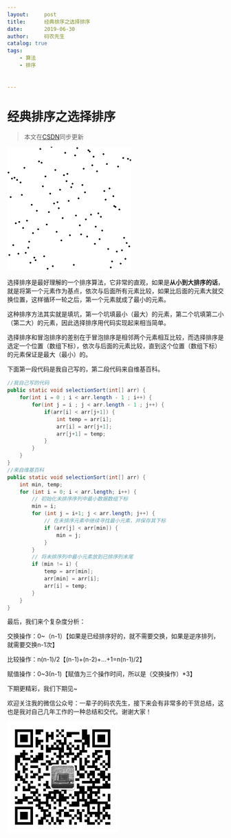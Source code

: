```yaml
---
layout:     post           
title:      经典排序之选择排序
date:       2019-06-30
author:     码农先生
catalog: true
tags:
    - 算法
    - 排序


---
```


# 经典排序之选择排序

> 本文在[CSDN](https://blog.csdn.net/m0_37344350)同步更新

![Selection_sort_animation.gif](https://github.com/MiracleTaoTao/miracletaotao.github.io/blob/master/_posts/2019-06-28-LeetCode%E5%88%B7%E9%A2%98%E4%B9%8B%E6%9C%80%E5%B0%8F%E5%B7%AE%E5%80%BC%20I/Selection_sort_animation.gif?raw=true)

选择排序是最好理解的一个排序算法，它非常的直观，如果是**从小到大排序的话**，就是将第一个元素作为基点，依次与后面所有元素比较，如果比后面的元素大就交换位置，这样循环一轮之后，第一个元素就成了最小的元素。

这种排序方法其实就是填坑，第一个坑填最小（最大）的元素，第二个坑填第二小（第二大）的元素，因此选择排序用代码实现起来相当简单。

选择排序和冒泡排序的差别在于冒泡排序是相邻两个元素相互比较，而选择排序是选定一个位置（数组下标），依次与后面的元素比较，直到这个位置（数组下标）的元素保证是最大（最小）的。

下面第一段代码是我自己写的，第二段代码来自维基百科。

```java
//我自己写的代码
public static void selectionSort(int[] arr) {
	for(int i = 0 ; i < arr.length - 1 ; i++) {
		for(int j = i ; j < arr.length - 1 ; j++) {
			if(arr[i] < arr[j+1]) {
				int temp = arr[i];
                arr[i] = arr[j+1];
                arr[j+1] = temp;
			}
		}
	}
}
//来自维基百科
public static void selectionSort(int[] arr) {
	int min, temp;
	for (int i = 0; i < arr.length; i++) {
		// 初始化未排序序列中最小数据数组下标
		min = i;
		for (int j = i+1; j < arr.length; j++) {
			// 在未排序元素中继续寻找最小元素，并保存其下标
            if (arr[j] < arr[min]) {
				min = j;
            }
		}
		// 将未排序列中最小元素放到已排序列末尾
		if (min != i) {
			temp = arr[min];
			arr[min] = arr[i];
			arr[i] = temp;
		}
	}
}
```

最后，我们来个复杂度分析：

交换操作：0~（n-1）【如果是已经排序好的，就不需要交换，如果是逆序排列，就需要交换n-1次】

比较操作：n(n-1)/2【(n-1)+(n-2)+...+1=n(n-1)/2】

赋值操作：0~3(n-1)【赋值为三个操作时间，所以是（交换操作）\*3】



下期更精彩，我们下期见~

欢迎关注我的微信公众号：一辈子的码农先生，接下来会有非常多的干货总结，这也是我对自己几年工作的一种总结和交代。谢谢大家！

![我的公众号二维码.jpg](https://github.com/MiracleTaoTao/miracletaotao.github.io/blob/master/_posts/2019-06-29-%E7%BB%8F%E5%85%B8%E6%8E%92%E5%BA%8F%E4%B9%8B%E5%86%92%E6%B3%A1%E6%8E%92%E5%BA%8F/%E6%88%91%E7%9A%84%E5%85%AC%E4%BC%97%E5%8F%B7.jpg?raw=true)